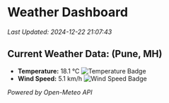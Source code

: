 
# Weather Dashboard

_Last Updated: 2024-12-22 21:07:43_

## Current Weather Data: (Pune, MH)
- **Temperature:** 18.1 °C ![Temperature Badge](https://img.shields.io/badge/Temperature-Low%20Temp-blue)
- **Wind Speed:** 5.1 km/h ![Wind Speed Badge](https://img.shields.io/badge/Wind%20Speed-Low%20Wind-blue)

*Powered by Open-Meteo API*
